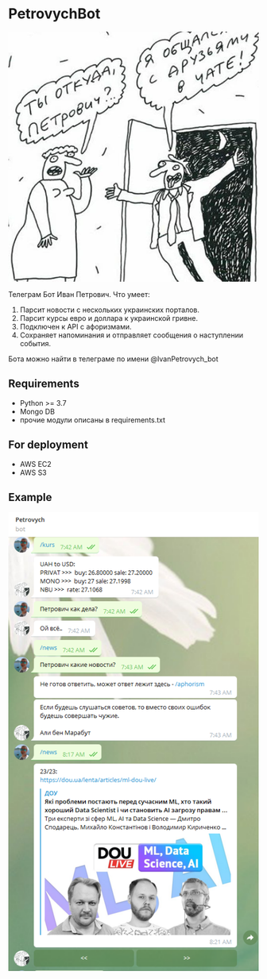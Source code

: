 ﻿# PetrovychBot

![alt text](https://github.com/AntonAks/PetrovychBot/blob/main/icon.jpg?raw=true)

Телеграм Бот Иван Петрович. 
Что умеет:
1. Парсит новости с нескольких украинских порталов.
2. Парсит курсы евро и доллара к украинской гривне.  
3. Подключен к API с афоризмами. 
4. Сохраняет напоминания и отправляет сообщения о наступлении события.

Бота можно найти в телеграме по имени @IvanPetrovych_bot

## Requirements
- Python >= 3.7
- Mongo DB
- прочие модули описаны в requirements.txt

## For deployment
- AWS EC2
- AWS S3

## Example
![alt text](https://github.com/AntonAks/PetrovychBot/blob/main/bot_pic.jpg?raw=true)